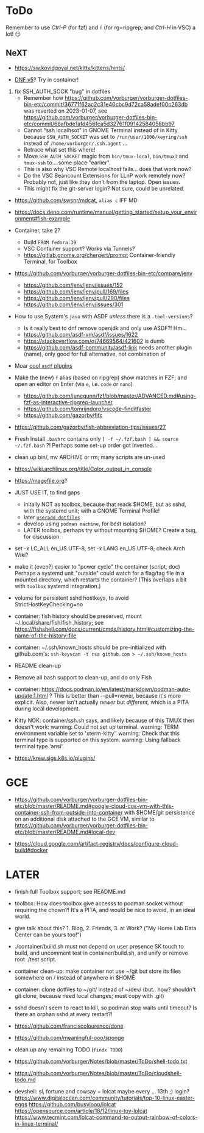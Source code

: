 # ToDo

Remember to use _Ctrl-P_ (for fzf) and `f` (for rg=ripgrep; and _Ctrl-H_ in VSC) a lot! 😏

## NeXT

- https://sw.kovidgoyal.net/kitty/kittens/hints/

- [DNF v5](https://www.zdnet.com/google-amp/article/how-to-install-dnf5-on-fedora-39-for-faster-application-installation-and-management/)? Try in container!

1. fix SSH_AUTH_SOCK "bug" in dotfiles
   - Remember how https://github.com/vorburger/vorburger-dotfiles-bin-etc/commit/36771f62ac2c31e40cbc9d72ca58adef00c263db
     was reverted on 2023-01-07, see https://github.com/vorburger/vorburger-dotfiles-bin-etc/commit/6bafbde1afd456fca5d32761f09142584058bb97
   - Cannot "ssh localhsot" in GNOME Terminal instead of in Kitty
     because `SSH_AUTH_SOCKET` was set to `/run/user/1000/keyring/ssh` instead of `/home/vorburger/.ssh.agent` ...
   - Retrace what set this where!
   - Move `SSH_AUTH_SOCKET` magic from `bin/tmux-local`, `bin/tmux3` and `tmux-ssh` to... some place "earlier".
   - This is also why VSC Remote localhost fails... does that work now?
   - Do the VSC Beancount Extensions for LLnP work remotely now? Probably not, just like they don't from the laptop. Open issues.
   - This might fix the git-server login? Not sure, could be unrelated.

- https://github.com/swsnr/mdcat, `alias c` IFF MD

- https://docs.deno.com/runtime/manual/getting_started/setup_your_environment#fish-example

- Container, take 2?
  - Build `FROM fedora:39`
  - VSC Container support? Works via Tunnels?
  - https://gitlab.gnome.org/chergert/prompt Container-friendly Terminal, for Toolbox

- https://github.com/vorburger/vorburger-dotfiles-bin-etc/compare/jenv
  - https://github.com/jenv/jenv/issues/152
  - https://github.com/jenv/jenv/pull/169/files
  - https://github.com/jenv/jenv/pull/290/files
  - https://github.com/jenv/jenv/issues/301

- How to use System's `java` with ASDF _unless_ there is a `.tool-versions`?
  - Is it really best to dnf remove openjdk and only use ASDF?! Hm...
  - https://github.com/asdf-vm/asdf/issues/1622
  - https://stackoverflow.com/q/74669564/421602 is dumb
  - https://github.com/asdf-community/asdf-link needs another plugin (name), only good for full alternative, not combination of

- Moar [cool `asdf` plugins](https://github.com/asdf-vm/asdf-plugins?tab=readme-ov-file#plugin-list)

- Make the (new) `f` alias (based on ripgrep) show matches in FZF; and open an editor on Enter (via `e`, i.e. `code` or `nano`)
  - https://github.com/junegunn/fzf/blob/master/ADVANCED.md#using-fzf-as-interactive-ripgrep-launcher
  - https://github.com/tomrijndorp/vscode-finditfaster
  - https://github.com/gazorby/fifc

- https://github.com/gazorby/fish-abbreviation-tips/issues/27

- Fresh Install `.bashrc` contains only `[ -f ~/.fzf.bash ] && source ~/.fzf.bash` ?! Perhaps some set-up order got inverted...

- clean up bin/, mv ARCHIVE or rm; many scripts are un-used

- https://wiki.archlinux.org/title/Color_output_in_console

- https://magefile.org?

- JUST USE IT, to find gaps
  - initally NOT as toolbox, because that reads $HOME, but as sshd, with the systemd unit; with a GNOME Terminal Profile!
  - later [`useradd dotfiles`](https://github.com/vorburger/vorburger-dotfiles-bin-etc#fedora-based-container-with-ssh)
  - develop using `podman machine`, for best isolation?
  - LATER toolbox, perhaps try without mounting $HOME? Create a bug, for discussion.

- set -x LC_ALL en_US.UTF-8, set -x LANG en_US.UTF-8; check Arch Wiki?

- make it (even?) easier to "power cycle" the container (script, doc)
  Perhaps a systemd unit "outside" could watch for a flag/tag file in a mounted directory,
  which restarts the container? (This overlaps a bit with `toolbox` systemd integration.)

- volume for persistent sshd hostkeys, to avoid StrictHostKeyChecking=no

- container: fish history should be preserved, mount ~/.local/share/fish/fish_history; see
  https://fishshell.com/docs/current/cmds/history.html#customizing-the-name-of-the-history-file

- container: ~/.ssh/known_hosts should be pre-initialized with github.com's:
  `ssh-keyscan -t rsa github.com > ~/.ssh/known_hosts`

- README clean-up

- Remove all bash support to clean-up, and do only Fish

- container: https://docs.podman.io/en/latest/markdown/podman-auto-update.1.html ?
  This is better than --pull=newer, because it's more explicit. Also, newer isn't actually _newer_ but _different,_ which is a PITA during local development.

- Kitty NOK: container/ssh.sh says, and likely because of this TMUX then doesn't work:
    warning: Could not set up terminal.
    warning: TERM environment variable set to 'xterm-kitty'.
    warning: Check that this terminal type is supported on this system.
    warning: Using fallback terminal type 'ansi'.

- https://krew.sigs.k8s.io/plugins/

# GCE

- https://github.com/vorburger/vorburger-dotfiles-bin-etc/blob/master/README.md#google-cloud-cos-vm-with-this-container-ssh-from-outside-into-container
  with $HOME/git persistence on an additional disk attached to the GCE VM,
  similar to https://github.com/vorburger/vorburger-dotfiles-bin-etc/blob/master/README.md#local-dev

- https://cloud.google.com/artifact-registry/docs/configure-cloud-build#docker

# LATER

- finish full Toolbox support; see README.md
- toolbox: How does toolbox give accesss to podman.socket without requiring the chown?! It's a PITA, and would be nice to avoid, in an ideal world.

- give talk about this? 1. Blog,  2. Friends,  3. at Work? ("My Home Lab Data Center can be yours too!")
- ./container/build.sh must not depend on user presence SK touch to build,
  and uncomment test in container/build.sh, and unify or remove root ./test script.

- container clean-up: make container not use ~/git but store its files somewhere on / instead of anywhere in $HOME
- container: clone dotfiles to ~/git/ instead of ~/dev/ (but.. how? shouldn't git clone, because need local changes; must copy with .git)

- sshd doesn't seem to react to kill, so podman stop waits until timeout?
  Is there an orphan sshd at every restart?!

- https://github.com/franciscolourenco/done

- https://github.com/meaningful-ooo/sponge

- clean up any remaining TODO (`findx TODO`)

- https://github.com/vorburger/Notes/blob/master/ToDo/shell-todo.txt

- https://github.com/vorburger/Notes/blob/master/ToDo/cloudshell-todo.md

- devshell: sl, fortune and cowsay + lolcat
  maybe every ... 13th ;) login?
  https://www.digitalocean.com/community/tutorials/top-10-linux-easter-eggs
  https://github.com/busyloop/lolcat
  https://opensource.com/article/18/12/linux-toy-lolcat
  https://www.tecmint.com/lolcat-command-to-output-rainbow-of-colors-in-linux-terminal/
